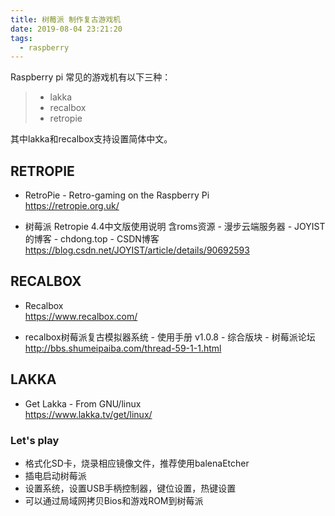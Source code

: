 ```yaml
---
title: 树莓派 制作复古游戏机
date: 2019-08-04 23:21:20
tags:
  - raspberry
---
```


Raspberry pi 常见的游戏机有以下三种：
>* lakka 
>* recalbox 
>* retropie

其中lakka和recalbox支持设置简体中文。


## RETROPIE

* RetroPie - Retro-gaming on the Raspberry Pi  
https://retropie.org.uk/

* 树莓派 Retropie 4.4中文版使用说明 含roms资源 - 漫步云端服务器 - JOYIST的博客 - chdong.top - CSDN博客  
https://blog.csdn.net/JOYIST/article/details/90692593



## RECALBOX

* Recalbox  
https://www.recalbox.com/

* recalbox树莓派复古模拟器系统 - 使用手册 v1.0.8 - 综合版块 - 树莓派论坛    
http://bbs.shumeipaiba.com/thread-59-1-1.html

## LAKKA

* Get Lakka - From GNU/linux  
https://www.lakka.tv/get/linux/


### Let's play
* 格式化SD卡，烧录相应镜像文件，推荐使用balenaEtcher
* 插电启动树莓派
* 设置系统，设置USB手柄控制器，键位设置，热键设置
* 可以通过局域网拷贝Bios和游戏ROM到树莓派






